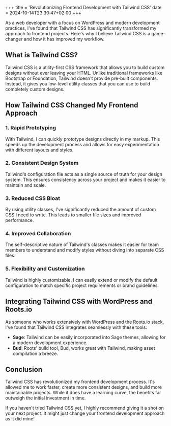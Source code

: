 +++
title = 'Revolutionizing Frontend Development with Tailwind CSS'
date = 2024-10-14T23:30:47+02:00
+++

As a web developer with a focus on WordPress and modern development practices, I've found that Tailwind CSS has significantly transformed my approach to frontend projects. Here's why I believe Tailwind CSS is a game-changer and how it has improved my workflow.

## What is Tailwind CSS?

Tailwind CSS is a utility-first CSS framework that allows you to build custom designs without ever leaving your HTML. Unlike traditional frameworks like Bootstrap or Foundation, Tailwind doesn't provide pre-built components. Instead, it gives you low-level utility classes that you can use to build completely custom designs.

## How Tailwind CSS Changed My Frontend Approach

### 1. Rapid Prototyping

With Tailwind, I can quickly prototype designs directly in my markup. This speeds up the development process and allows for easy experimentation with different layouts and styles.

### 2. Consistent Design System

Tailwind's configuration file acts as a single source of truth for your design system. This ensures consistency across your project and makes it easier to maintain and scale.

### 3. Reduced CSS Bloat

By using utility classes, I've significantly reduced the amount of custom CSS I need to write. This leads to smaller file sizes and improved performance.

### 4. Improved Collaboration

The self-descriptive nature of Tailwind's classes makes it easier for team members to understand and modify styles without diving into separate CSS files.

### 5. Flexibility and Customization

Tailwind is highly customizable. I can easily extend or modify the default configuration to match specific project requirements or brand guidelines.

## Integrating Tailwind CSS with WordPress and Roots.io

As someone who works extensively with WordPress and the Roots.io stack, I've found that Tailwind CSS integrates seamlessly with these tools:

- **Sage**: Tailwind can be easily incorporated into Sage themes, allowing for a modern development experience.
- **Bud**: Roots' build tool, Bud, works great with Tailwind, making asset compilation a breeze.

## Conclusion

Tailwind CSS has revolutionized my frontend development process. It's allowed me to work faster, create more consistent designs, and build more maintainable projects. While it does have a learning curve, the benefits far outweigh the initial investment in time.

If you haven't tried Tailwind CSS yet, I highly recommend giving it a shot on your next project. It might just change your frontend development approach as it did mine!